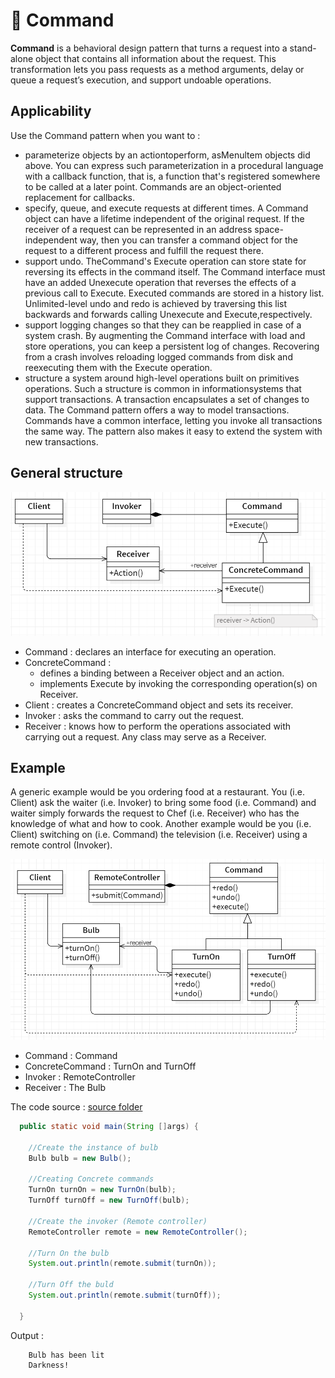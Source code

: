 # 👮 Command

<b>Command</b> is a behavioral design pattern that turns a request into a stand-alone object that contains all information about the request. This transformation lets you pass requests as a method arguments, delay or queue a request’s execution, and support undoable operations.

## Applicability

Use the Command pattern when you want to :

- parameterize objects by an actiontoperform, asMenultem objects did above.
  You can express such parameterization in a procedural language with a
  callback function, that is, a function that's registered somewhere to be called
  at a later point. Commands are an object-oriented replacement for callbacks.
- specify, queue, and execute requests at different times. A Command object
  can have a lifetime independent of the original request. If the receiver of a
  request can be represented in an address space-independent way, then you
  can transfer a command object for the request to a different process and fulfill
  the request there.
- support undo. TheCommand's Execute operation can store state for reversing its effects in the command itself. The Command interface must have an
  added Unexecute operation that reverses the effects of a previous call to Execute. Executed commands are stored in a history list. Unlimited-level undo
  and redo is achieved by traversing this list backwards and forwards calling
  Unexecute and Execute,respectively.
- support logging changes so that they can be reapplied in case of a system
  crash. By augmenting the Command interface with load and store operations, you can keep a persistent log of changes. Recovering from a crash
  involves reloading logged commands from disk and reexecuting them with
  the Execute operation.
- structure a system around high-level operations built on primitives operations. Such a structure is common in informationsystems that support transactions. A transaction encapsulates a set of changes to data. The Command
  pattern offers a way to model transactions. Commands have a common interface, letting you invoke all transactions the same way. The pattern also
  makes it easy to extend the system with new transactions.

## General structure

<p align="center">
  <img src="../../images/command.png" width="700" />
</p>

- Command : declares an interface for executing an operation.
- ConcreteCommand :
  - defines a binding between a Receiver object and an action.
  - implements Execute by invoking the corresponding operation(s) on Receiver.
- Client : creates a ConcreteCommand object and sets its receiver.
- Invoker : asks the command to carry out the request.
- Receiver : knows how to perform the operations associated with carrying out a request. Any class may serve as a Receiver.

## Example

A generic example would be you ordering food at a restaurant. You (i.e. Client) ask the waiter (i.e. Invoker) to bring some food (i.e. Command) and waiter simply forwards the request to Chef (i.e. Receiver) who has the knowledge of what and how to cook. Another example would be you (i.e. Client) switching on (i.e. Command) the television (i.e. Receiver) using a remote control (Invoker).

<p align="center">
  <img src="../../images/command-example.png" width="700" />
</p>

- Command : Command
- ConcreteCommand : TurnOn and TurnOff
- Invoker : RemoteController
- Receiver : The Bulb

The code source : [source folder](./src)

```Java
  public static void main(String []args) {

    //Create the instance of bulb
    Bulb bulb = new Bulb();

    //Creating Concrete commands
    TurnOn turnOn = new TurnOn(bulb);
    TurnOff turnOff = new TurnOff(bulb);

    //Create the invoker (Remote controller)
    RemoteController remote = new RemoteController();

    //Turn On the bulb
    System.out.println(remote.submit(turnOn));

    //Turn Off the buld
    System.out.println(remote.submit(turnOff));

  }

```

Output :

```
    Bulb has been lit
    Darkness!
```
